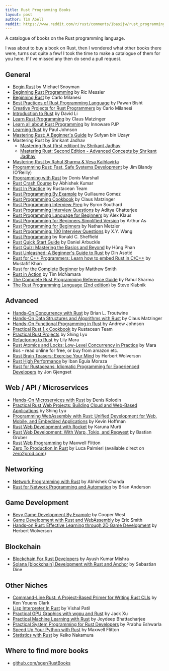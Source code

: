 ```yaml
---
title: Rust Programming Books
layout: post
author: Tim Abell
reddit: https://www.reddit.com/r/rust/comments/1basijw/rust_programming_books/
---
```


A catalogue of books on the Rust programming language.

I was about to buy a book on Rust, then I wondered what other books there were, turns out quite a few! I took the time to make a catalogue of them for you here. If I've missed any then do send a pull request.

## General

- [Begin Rust](https://www.amazon.co.uk/Begin-Rust-programming-experienced-programmers/dp/B096LTR59F) by Michael Snoyman
- [Beginning Rust Programming](https://www.amazon.co.uk/Beginning-Rust-Programming-Ric-Messier/dp/1119712971) by Ric Messier
- [Beginning Rust](https://www.amazon.co.uk/Beginning-Rust-Get-Started-2021/dp/1484272072) by Carlo Milanesi
- [Best Practices of Rust Programming Language](https://www.amazon.co.uk/Best-Practices-Rust-Programming-Language/dp/B089M434VZ) by Pawan Bisht
- [Creative Projects for Rust Programmers](https://www.amazon.co.uk/Creative-Projects-Rust-Programmers-WebAssembly/dp/1789346223) by Carlo Milanesi
- [Introduction to Rust](https://www.amazon.co.uk/Introduction-Rust-Performant-Language-Programming-ebook/dp/B0BYXHS41Q) by David Li
- [Learn Rust Programming](https://www.amazon.co.uk/Learn-Rust-Programming-Supports-Ecosystem/dp/935551154X) by Claus Matzinger
- [Learn all about Rust Programming](https://www.amazon.co.uk/Learn-all-about-Rust-Programming/dp/B0C6BFKFMS) by Innoware PJP
- [Learning Rust](https://www.amazon.co.uk/Learning-Rust-comprehensive-writing-applications/dp/1785884301) by Paul Johnson
- [Mastering Rust: A Beginner's Guide](https://www.amazon.co.uk/Mastering-Rust-Beginners-Computer-Science/dp/1032319046) by Sufyan bin Uzayr
- Mastering Rust by Shrikant Jadhav
    - [Mastering Rust (first edition) by Shrikant Jadhav](https://www.amazon.co.uk/Mastering-Rust-Comprehensive-Guide-Programming-ebook/dp/B0C3Z8GBCB)
    - [Mastering Rust: Second Edition - Advanced Concepts by Shrikant Jadhav](https://www.amazon.co.uk/dp/B0CNH838C3)
- [Mastering Rust by Rahul Sharma & Vesa Kaihlavirta](https://www.amazon.co.uk/Mastering-Rust-memory-concurrency-features/dp/1789346576)
- [Programming Rust: Fast, Safe Systems Development](https://www.amazon.co.uk/Programming-Rust-Fast-Systems-Development/dp/1492052590) by Jim Blandy (O'Reilly)
- [Programming with Rust](https://www.amazon.co.uk/Programming-Rust-Donis-Marshall/dp/0137889658) by Donis Marshall
- [Rust Crash Course](https://www.amazon.co.uk/Rust-Crash-Course-High-Performance-Next-Generation/dp/9355510950) by Abhishek Kumar
- [Rust In Practice](https://www.amazon.co.uk/Rust-Practice-Programmers-Programs-Applications/dp/8196228503) by Rustacean Team
- [Rust Programming By Example](https://www.amazon.co.uk/Rust-Programming-Example-concurrent-applications/dp/1788390636) by Guillaume Gomez
- [Rust Programming Cookbook](https://www.amazon.co.uk/Rust-Programming-Cookbook-features-building/dp/1789530660) by Claus Matzinger
- [Rust Programming Interview Prep](https://www.amazon.co.uk/Rust-Programming-Interview-Prep-Techniques/dp/B0BZFCV5ZD) by Byron Southard
- [Rust Programming Interview Questions](https://www.amazon.co.uk/Programming-Interview-Questions-Aditya-Chatterjee/dp/B09S64XZ7J) by Aditya Chatterjee
- [Rust Programming Language for Beginners](https://www.amazon.co.uk/Rust-Programming-Language-Beginners-High-Performance/dp/B0C6BT19VY) by Alex Klaus
- [Rust Programming for Beginners Simplified Version](https://www.amazon.co.uk/Rust-Programming-Beginners-Simplified-Version/dp/B0C5YFKMQ6) by Arthur As
- [Rust Programming for Beginners](https://www.amazon.co.uk/Rust-Programming-Beginners-Introduction-Hands/dp/B0987KT8Z4) by Nathan Metzler
- [Rust Programming: 100 Interview Questions](https://www.amazon.co.uk/Rust-Programming-Interview-Questions-Advanced/dp/B0C527HJ3N) by X.Y. Wang
- [Rust Programming](https://www.amazon.co.uk/RUST-PROGRAMMING-Programming-Development-Performance/dp/B0C87GP93X) by Ronald C. Sheffield
- [Rust Quick Start Guide](https://www.amazon.co.uk/Rust-Quick-Start-Guide-programming/dp/1789616700) by Daniel Arbuckle
- [Rust Quiz: Mastering the Basics and Beyond](https://www.amazon.co.uk/Rust-Quiz-Mastering-Basics-Beyond-ebook/dp/B0C36NS3WC) by Hùng Phan
- [Rust Unleashed: A Beginner's Guide to Rust](https://www.amazon.co.uk/Rust-Unleashed-Beginners-Informatics-Mastering/dp/B0C2RVJKHL) by Din Asotić
- [Rust for C++ Programmers: Learn how to embed Rust in C/C++](https://www.amazon.co.uk/Rust-Programmers-Learn-embed-English/dp/9355513593) by Mustafif Khan
- [Rust for the Complete Beginner](https://www.amazon.co.uk/Rust-Complete-Beginner-Information-Technology/dp/B0C7J4Y7M1) by Matthew Smith
- [Rust in Action](https://www.amazon.co.uk/Rust-Action-Tim-McNamara/dp/1617294551) by Tim McNamara
- [The Complete Rust Programming Reference Guide](https://www.amazon.co.uk/Complete-Rust-Programming-Reference-Guide/dp/1838828109) by Rahul Sharma
- [The Rust Programming Language (2nd edition)](https://www.amazon.co.uk/Rust-Programming-Language-2nd-Klabnik/dp/1718503105)  by Steve Klabnik

## Advanced

- [Hands-On Concurrency with Rust](https://www.amazon.co.uk/Hands-Concurrency-Rust-Confidently-memory-safe/dp/1788399978) by Brian L. Troutwine
- [Hands-On Data Structures and Algorithms with Rust](https://www.amazon.co.uk/Hands-Data-Structures-Algorithms-Rust/dp/178899552X) by Claus Matzinger
- [Hands-On Functional Programming in Rust](https://www.amazon.co.uk/Hands-Functional-Programming-Rust-applications/dp/1788839358) by Andrew Johnson
- [Practical Rust 1.x Cookbook](https://www.amazon.co.uk/Practical-Rust-1-x-Cookbook-Microservices/dp/819622852X) by Rustacean Team
- [Practical Rust Projects](https://www.amazon.co.uk/Practical-Rust-Projects-Serverless-Applications/dp/1484293304) by Shing Lyu
- [Refactoring to Rust](https://lilymara.xyz/posts/refactoring-to-rust/) by Lily Mara
- [Rust Atomics and Locks: Low-Level Concurrency in Practice](https://marabos.nl/atomics/) by Mara Bos - read online for free, or buy from amazon etc.
- [Rust Brain Teasers: Exercise Your Mind](https://www.amazon.co.uk/Rust-Brain-Teasers-Pragmatic-Programmers/dp/1680509179) by Herbert Wolverson
- [Rust High Performance](https://www.amazon.co.uk/Rust-High-Performance-performance-applications/dp/178839948X) by Iban Eguia Moraza
- [Rust for Rustaceans: Idiomatic Programming for Experienced Developers](https://www.amazon.co.uk/Rust-Rustaceans-Programming-Experienced-Developers/dp/1718501854) by Jon Gjengset

## Web / API / Microservices

- [Hands-On Microservices with Rust](https://www.amazon.co.uk/Hands-Microservices-Rust-scalable-microservices/dp/1789342759) by Denis Kolodin
- [Practical Rust Web Projects: Building Cloud and Web-Based Applications](https://www.amazon.co.uk/Practical-Rust-Web-Projects-Applications/dp/1484265882) by Shing Lyu
- [Programming WebAssembly with Rust: Unified Development for Web, Mobile, and Embedded Applications](https://www.amazon.co.uk/Programming-WebAssembly-Rust-Kevin-Hoffman/dp/1680506366) by Kevin Hoffman
- [Rust Web Development with Rocket](https://www.amazon.co.uk/Rust-Web-Development-Rocket-development/dp/180056130X) by Karuna Murti
- [Rust Web Development: With Warp, Tokio, and Reqwest](https://www.amazon.co.uk/Rust-Web-Development-Bastian-Gruber/dp/1617299006) by Bastian Gruber
- [Rust Web Programming](https://www.amazon.co.uk/Rust-Web-Programming-hands-applications/dp/1803234695) by Maxwell Flitton
- [Zero To Production In Rust](https://www.amazon.co.uk/Zero-Production-Rust-introduction-development/dp/B0BHLDMFDQ) by Luca Palmieri (available direct on [zero2prod.com](https://www.zero2prod.com/))

## Networking

- [Network Programming with Rust](https://www.amazon.co.uk/Network-Programming-Rust-memory-safety-concurrency-ebook/dp/B075Z3G2TC) by Abhishek Chanda
- [Rust for Network Programming and Automation](https://www.amazon.co.uk/Rust-Network-Programming-Automation-Optimization/dp/8196228538) by Brian Anderson

## Game Development

- [Bevy Game Development By Example](https://www.amazon.co.uk/Bevy-Game-Development-Example-Beginners-ebook/dp/B0C3SDDVWQ) by Cooper West
- [Game Development with Rust and WebAssembly](https://www.amazon.co.uk/Game-Development-Rust-WebAssembly-building/dp/1801070970) by Eric Smith
- [Hands-on Rust: Effective Learning through 2D Game Development](https://www.amazon.co.uk/Hands-Rust-Effective-Learning-Development/dp/1680508164) by Herbert Wolverson

## Blockchain

- [Blockchain For Rust Developers](https://www.amazon.co.uk/Blockchain-Rust-Developers-application-Hands/dp/B0874JFXSD) by Ayush Kumar Mishra
- [Solana [blockchain] Development with Rust and Anchor](https://www.amazon.co.uk/Solana-Development-Rust-Anchor-Sebastian/dp/B0BHVJQMM4) by Sebastian Dine

## Other Niches

- [Command-Line Rust: A Project-Based Primer for Writing Rust CLIs](https://www.amazon.co.uk/Command-Line-Rust-Project-Based-Primer-Writing/dp/1098109430) by Ken Youens Clark
- [Lisp Interpreter In Rust](https://www.amazon.co.uk/Lisp-Interpreter-Rust-Vishal-Patil/dp/B0BFX1S2P7) by Vishal Patil
- [Practical GPU Graphics with wgpu and Rust](https://www.amazon.co.uk/Practical-GPU-Graphics-wgpu-Rust/dp/B09QP6Q8QC) by Jack Xu
- [Practical Machine Learning with Rust](https://www.amazon.co.uk/Practical-Machine-Learning-Rust-Applications/dp/1484251202) by Joydeep Bhattacharjee
- [Practical System Programming for Rust Developers](https://www.amazon.co.uk/Practical-System-Programming-Rust-Developers/dp/1800560966) by Prabhu Eshwarla
- [Speed Up Your Python with Rust](https://www.amazon.co.uk/Speed-Your-Python-Rust-performance-ebook/dp/B09LVL1T1Y) by Maxwell Flitton
- [Statistics with Rust](https://www.amazon.co.uk/Statistics-Rust-Statistical-Techniques-Action/dp/811917710X) by Keiko Nakamura

## Where to find more books

- [github.com/sger/RustBooks](https://github.com/sger/RustBooks)
